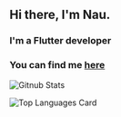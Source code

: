 ## Hi there, I'm Nau.

### I'm a Flutter developer

### You can find me [here](https://nauzet-portfolio.web.app)



![Gitnub Stats](https://github-readme-stats.vercel.app/api?username=NauzetAduen&t&show_icons=true&count_private=true)


![Top Languages Card](https://github-readme-stats.vercel.app/api/top-langs/?username=NauzetAduen&layout=compact)
